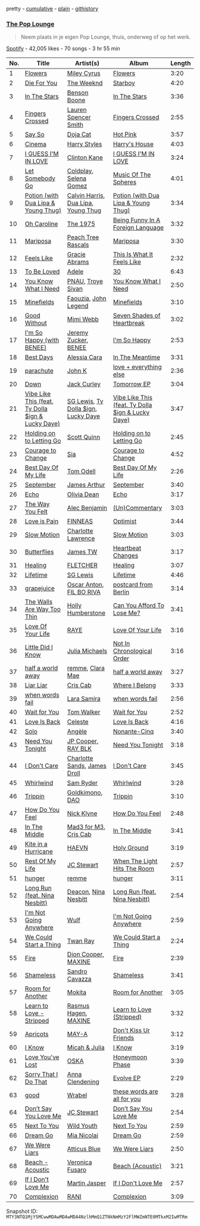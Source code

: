 pretty - [cumulative](/playlists/cumulative/37i9dQZF1DXcQRnVXaCXYk.md) - [plain](/playlists/plain/37i9dQZF1DXcQRnVXaCXYk) - [githistory](https://github.githistory.xyz/mackorone/spotify-playlist-archive/blob/main/playlists/plain/37i9dQZF1DXcQRnVXaCXYk)

### [The Pop Lounge](https://open.spotify.com/playlist/37i9dQZF1DXcQRnVXaCXYk)

> Neem plaats in je eigen Pop Lounge, thuis, onderweg of op het werk.

[Spotify](https://open.spotify.com/user/spotify) - 42,005 likes - 70 songs - 3 hr 55 min

| No. | Title | Artist(s) | Album | Length |
|---|---|---|---|---|
| 1 | [Flowers](https://open.spotify.com/track/0yLdNVWF3Srea0uzk55zFn) | [Miley Cyrus](https://open.spotify.com/artist/5YGY8feqx7naU7z4HrwZM6) | [Flowers](https://open.spotify.com/album/7I0tjwFtxUwBC1vgyeMAax) | 3:20 |
| 2 | [Die For You](https://open.spotify.com/track/2Ch7LmS7r2Gy2kc64wv3Bz) | [The Weeknd](https://open.spotify.com/artist/1Xyo4u8uXC1ZmMpatF05PJ) | [Starboy](https://open.spotify.com/album/2ODvWsOgouMbaA5xf0RkJe) | 4:20 |
| 3 | [In The Stars](https://open.spotify.com/track/1ei3hzQmrgealgRKFxIcWn) | [Benson Boone](https://open.spotify.com/artist/22wbnEMDvgVIAGdFeek6ET) | [In The Stars](https://open.spotify.com/album/6dSmXsyGAnFtq048IFhiYd) | 3:36 |
| 4 | [Fingers Crossed](https://open.spotify.com/track/3yMC1KsTwh0ceXdIe4QQAQ) | [Lauren Spencer Smith](https://open.spotify.com/artist/79AyR6ATpj2LTPxfb6FX50) | [Fingers Crossed](https://open.spotify.com/album/7i5dqey54xo8F2flVer0yY) | 2:55 |
| 5 | [Say So](https://open.spotify.com/track/3Dv1eDb0MEgF93GpLXlucZ) | [Doja Cat](https://open.spotify.com/artist/5cj0lLjcoR7YOSnhnX0Po5) | [Hot Pink](https://open.spotify.com/album/1MmVkhiwTH0BkNOU3nw5d3) | 3:57 |
| 6 | [Cinema](https://open.spotify.com/track/35TyJIMR3xRouUuo2sjS6v) | [Harry Styles](https://open.spotify.com/artist/6KImCVD70vtIoJWnq6nGn3) | [Harry's House](https://open.spotify.com/album/5r36AJ6VOJtp00oxSkBZ5h) | 4:03 |
| 7 | [I GUESS I'M IN LOVE](https://open.spotify.com/track/1is8gU4RVcN4J8xItxWoOY) | [Clinton Kane](https://open.spotify.com/artist/7okSU80WTrn4LXlyXYbX3P) | [I GUESS I'M IN LOVE](https://open.spotify.com/album/56meo2KJ9tRlaGUHSGfTpP) | 3:24 |
| 8 | [Let Somebody Go](https://open.spotify.com/track/4cGqn0E8JCSY9gQllQj4Mf) | [Coldplay](https://open.spotify.com/artist/4gzpq5DPGxSnKTe4SA8HAU), [Selena Gomez](https://open.spotify.com/artist/0C8ZW7ezQVs4URX5aX7Kqx) | [Music Of The Spheres](https://open.spotify.com/album/06mXfvDsRZNfnsGZvX2zpb) | 4:01 |
| 9 | [Potion \(with Dua Lipa & Young Thug\)](https://open.spotify.com/track/7fYRg3CEbk6rNCuzNzMT06) | [Calvin Harris](https://open.spotify.com/artist/7CajNmpbOovFoOoasH2HaY), [Dua Lipa](https://open.spotify.com/artist/6M2wZ9GZgrQXHCFfjv46we), [Young Thug](https://open.spotify.com/artist/50co4Is1HCEo8bhOyUWKpn) | [Potion \(with Dua Lipa & Young Thug\)](https://open.spotify.com/album/1V6HksALLzO5ihpU3YVqJc) | 3:34 |
| 10 | [Oh Caroline](https://open.spotify.com/track/14dJexYlvd3t3XAtD1pYW1) | [The 1975](https://open.spotify.com/artist/3mIj9lX2MWuHmhNCA7LSCW) | [Being Funny In A Foreign Language](https://open.spotify.com/album/6dVCpQ7oGJD1oYs2fv1t5M) | 3:32 |
| 11 | [Mariposa](https://open.spotify.com/track/4ja2gzrNh9VNigzoXfmbwD) | [Peach Tree Rascals](https://open.spotify.com/artist/0imE3buPhAowREqCrr4CYe) | [Mariposa](https://open.spotify.com/album/0vpGo2ef7QNOKQHtd7qZeh) | 3:30 |
| 12 | [Feels Like](https://open.spotify.com/track/35IcAVSMsU9qzHfpPbvC8A) | [Gracie Abrams](https://open.spotify.com/artist/4tuJ0bMpJh08umKkEXKUI5) | [This Is What It Feels Like](https://open.spotify.com/album/7l2g05NyprwonSFIs2y8at) | 2:32 |
| 13 | [To Be Loved](https://open.spotify.com/track/10ImcQk9tihY1EKMDIbvXJ) | [Adele](https://open.spotify.com/artist/4dpARuHxo51G3z768sgnrY) | [30](https://open.spotify.com/album/21jF5jlMtzo94wbxmJ18aa) | 6:43 |
| 14 | [You Know What I Need](https://open.spotify.com/track/5PQFmB2xhRkJTUWDKccBoP) | [PNAU](https://open.spotify.com/artist/6n28c9qs9hNGriNa72b26u), [Troye Sivan](https://open.spotify.com/artist/3WGpXCj9YhhfX11TToZcXP) | [You Know What I Need](https://open.spotify.com/album/0kktnSnWwAcdS0PQGAEcSM) | 2:50 |
| 15 | [Minefields](https://open.spotify.com/track/1OU4E4HiVjdak0mL4blVWT) | [Faouzia](https://open.spotify.com/artist/5NhgsV7qPWHZqYEMKzbYvo), [John Legend](https://open.spotify.com/artist/5y2Xq6xcjJb2jVM54GHK3t) | [Minefields](https://open.spotify.com/album/6Pp5U1A6z6OogrtQEL5Q89) | 3:10 |
| 16 | [Good Without](https://open.spotify.com/track/0xqHkO5570zlGpLpCnd4MG) | [Mimi Webb](https://open.spotify.com/artist/3GxKJzJK4LpsYGXQrw77wz) | [Seven Shades of Heartbreak](https://open.spotify.com/album/7kYQPT7i8PrKsTG3dsXe4r) | 3:02 |
| 17 | [I'm So Happy \(with BENEE\)](https://open.spotify.com/track/16Fxe5DvEXRxQwcorFyaIO) | [Jeremy Zucker](https://open.spotify.com/artist/3gIRvgZssIb9aiirIg0nI3), [BENEE](https://open.spotify.com/artist/0Cp8WN4V8Tu4QJQwCN5Md4) | [I'm So Happy](https://open.spotify.com/album/2n9fao5PGUvIayJehrdHf7) | 2:53 |
| 18 | [Best Days](https://open.spotify.com/track/3z1DnGBH2uhlDekJr0YVzQ) | [Alessia Cara](https://open.spotify.com/artist/2wUjUUtkb5lvLKcGKsKqsR) | [In The Meantime](https://open.spotify.com/album/5reEg9or7xqpXy6XLVIoTE) | 3:31 |
| 19 | [parachute](https://open.spotify.com/track/3orJ0XpgXRG1LTA521BpDz) | [John K](https://open.spotify.com/artist/73eAAfRkS2Vi4hx68oTJJE) | [love + everything else](https://open.spotify.com/album/3viPcBAym7FXyZWuvTM5T7) | 2:36 |
| 20 | [Down](https://open.spotify.com/track/3uHWdehoLyQZJECjiTI4a6) | [Jack Curley](https://open.spotify.com/artist/1Unwe9Xco0JDlTTwpDVrcK) | [Tomorrow EP](https://open.spotify.com/album/4uVBOgsiFX3qsvAvtgoW4X) | 3:04 |
| 21 | [Vibe Like This \(feat\. Ty Dolla $ign & Lucky Daye\)](https://open.spotify.com/track/3e4QIt4wVVqsCqMqKxOrZd) | [SG Lewis](https://open.spotify.com/artist/0GG2cWaonE4JPrjcCCQ1EG), [Ty Dolla $ign](https://open.spotify.com/artist/7c0XG5cIJTrrAgEC3ULPiq), [Lucky Daye](https://open.spotify.com/artist/5Vuvs6Py2JRU7WiFDVsI7J) | [Vibe Like This \(feat\. Ty Dolla $ign & Lucky Daye\)](https://open.spotify.com/album/5m1gDbNlYsrXH42XLeDE05) | 3:47 |
| 22 | [Holding on to Letting Go](https://open.spotify.com/track/3R8YZSqMrMEY2Axj8A8LZo) | [Scott Quinn](https://open.spotify.com/artist/0FlBLkbHEvmCMu2X46Ail1) | [Holding on to Letting Go](https://open.spotify.com/album/4QzrKpnh58uBFIEqP91Q8U) | 2:45 |
| 23 | [Courage to Change](https://open.spotify.com/track/2MbgQKWhoii8bqsMBWWWgA) | [Sia](https://open.spotify.com/artist/5WUlDfRSoLAfcVSX1WnrxN) | [Courage to Change](https://open.spotify.com/album/09bnoLaXqJi7naZtDXHIbh) | 4:52 |
| 24 | [Best Day Of My Life](https://open.spotify.com/track/6rUtMKEej81ORTGtCpjyOJ) | [Tom Odell](https://open.spotify.com/artist/2txHhyCwHjUEpJjWrEyqyX) | [Best Day Of My Life](https://open.spotify.com/album/5eKyTl0Q430cufzTo8ibcX) | 2:26 |
| 25 | [September](https://open.spotify.com/track/0exZ0YogJPbjGzblpcZaw7) | [James Arthur](https://open.spotify.com/artist/4IWBUUAFIplrNtaOHcJPRM) | [September](https://open.spotify.com/album/1gHwbB7Db9yJ7kASKJFSnc) | 3:40 |
| 26 | [Echo](https://open.spotify.com/track/1Gy9Ofi7nPnNf3kGWPjurm) | [Olivia Dean](https://open.spotify.com/artist/00x1fYSGhdqScXBRpSj3DW) | [Echo](https://open.spotify.com/album/1uKVTPgvFZAUZ4Tb4j1P9F) | 3:17 |
| 27 | [The Way You Felt](https://open.spotify.com/track/5myjSxfvS8pzSMK3jJcfIL) | [Alec Benjamin](https://open.spotify.com/artist/5IH6FPUwQTxPSXurCrcIov) | [\(Un\)Commentary](https://open.spotify.com/album/5Wvcnn5547f6xz8F9Kz6rO) | 3:03 |
| 28 | [Love is Pain](https://open.spotify.com/track/2tJUcBxiQEYSCzC3BdIOk8) | [FINNEAS](https://open.spotify.com/artist/37M5pPGs6V1fchFJSgCguX) | [Optimist](https://open.spotify.com/album/3KChz6qdEH9AfHE6VCBshZ) | 3:44 |
| 29 | [Slow Motion](https://open.spotify.com/track/09svEvkmTi9vw4kWRyBC6X) | [Charlotte Lawrence](https://open.spotify.com/artist/7LImGq5KnzQobZciDJpeJb) | [Slow Motion](https://open.spotify.com/album/0uu8cPSov9nCPWlfWs8c6d) | 3:03 |
| 30 | [Butterflies](https://open.spotify.com/track/3HPS8Nh23hatP7iZ3E7qEz) | [James TW](https://open.spotify.com/artist/0B3N0ZINFWvizfa8bKiz4v) | [Heartbeat Changes](https://open.spotify.com/album/4g26rVn6hs2J1JcAjeZF3H) | 3:17 |
| 31 | [Healing](https://open.spotify.com/track/2jgq1RlYLt4FZldm4KAfj2) | [FLETCHER](https://open.spotify.com/artist/5qa31A9HySw3T7MKWI9bGg) | [Healing](https://open.spotify.com/album/3sjbCpkd5bRaUuDMxKUy3s) | 3:07 |
| 32 | [Lifetime](https://open.spotify.com/track/4bmRJGOIegqYIBQrOga05Q) | [SG Lewis](https://open.spotify.com/artist/0GG2cWaonE4JPrjcCCQ1EG) | [Lifetime](https://open.spotify.com/album/6VBb4fvOomicHpUsSoi5fR) | 4:46 |
| 33 | [grapejuice](https://open.spotify.com/track/203Opyo455Pw6m4SCmQSVs) | [Oscar Anton](https://open.spotify.com/artist/1g3dAnqp218LiNN9ng5dIh), [FIL BO RIVA](https://open.spotify.com/artist/3JE0uoggWwwYG6rSSJk0HN) | [postcard from Berlin](https://open.spotify.com/album/4caQnHY05Lo2yrUmwgT6Ko) | 3:14 |
| 34 | [The Walls Are Way Too Thin](https://open.spotify.com/track/6z3o8dAIjtnkXFNErciWHS) | [Holly Humberstone](https://open.spotify.com/artist/0nnYdIpahs41QiZ9MWp5Wx) | [Can You Afford To Lose Me?](https://open.spotify.com/album/17XDDX3RYaIu56inOJzAWO) | 3:41 |
| 35 | [Love Of Your Life](https://open.spotify.com/track/5iqfKcEGKhoeWTNqmZPiu3) | [RAYE](https://open.spotify.com/artist/5KKpBU5eC2tJDzf0wmlRp2) | [Love Of Your Life](https://open.spotify.com/album/1CD5H4mrIKActXVG1L1tY7) | 3:16 |
| 36 | [Little Did I Know](https://open.spotify.com/track/4hkSiyO1zy1scfc4HWMGR4) | [Julia Michaels](https://open.spotify.com/artist/0ZED1XzwlLHW4ZaG4lOT6m) | [Not In Chronological Order](https://open.spotify.com/album/59Zhv6U3Zge8ZFdBvkSpcI) | 3:16 |
| 37 | [half a world away](https://open.spotify.com/track/0qYSlBFBpuE61liPdMBQHW) | [remme](https://open.spotify.com/artist/2yqHVMUJy2Wxl7HVsp4Se5), [Clara Mae](https://open.spotify.com/artist/6RHKEd9dpzQ4c09x8Zdaxu) | [half a world away](https://open.spotify.com/album/25RxV46h2mPurwhtc03UC7) | 3:27 |
| 38 | [Liar Liar](https://open.spotify.com/track/7c0tqRk43Y0QXTOYZ5lnkA) | [Cris Cab](https://open.spotify.com/artist/7vWBZm3sQ8yQvfV4nXxHXK) | [Where I Belong](https://open.spotify.com/album/2drxntzHlsigavFiTWYRvF) | 3:33 |
| 39 | [when words fail](https://open.spotify.com/track/0gxdJ21QgsITEllamSwEXA) | [Lara Samira](https://open.spotify.com/artist/6bzG909aYBHPSo8DVqvJK3) | [when words fail](https://open.spotify.com/album/2NU3pJ1McxMPwuVL2udxWU) | 2:56 |
| 40 | [Wait for You](https://open.spotify.com/track/1prpauWvVGDE0xJAvaDRQt) | [Tom Walker](https://open.spotify.com/artist/7z2avKuuiMAT4XZJFv8Rvh) | [Wait for You](https://open.spotify.com/album/4IuaPrc3u8NLguZv7CfmJ2) | 2:52 |
| 41 | [Love Is Back](https://open.spotify.com/track/2xAffWASC4yddor8wW037Z) | [Celeste](https://open.spotify.com/artist/49HlOY4gkHqsYG9GCuhkcc) | [Love Is Back](https://open.spotify.com/album/5SzPWTx8cNuBeIpuo21bPk) | 4:16 |
| 42 | [Solo](https://open.spotify.com/track/0AeVbdaEJhOF1RbHv7SoC6) | [Angèle](https://open.spotify.com/artist/3QVolfxko2UyCOtexhVTli) | [Nonante\-Cinq](https://open.spotify.com/album/3I756vFQ1PWvG2Q2jJsIkA) | 3:40 |
| 43 | [Need You Tonight](https://open.spotify.com/track/4HLuopIC1sQIgTAcDwkkqR) | [JP Cooper](https://open.spotify.com/artist/4kYGAK2zu9EAomwj3hXkXy), [RAY BLK](https://open.spotify.com/artist/0CkbPVBpOwwz9NPPglFKyq) | [Need You Tonight](https://open.spotify.com/album/2vVY1FESWAdXJLyF7vd7w8) | 3:18 |
| 44 | [I Don't Care](https://open.spotify.com/track/2PFhevKRsRROz9DjQWBcYV) | [Charlotte Sands](https://open.spotify.com/artist/2cAXhrWAztXGwk6r15ibW2), [James Droll](https://open.spotify.com/artist/3lPtB78D5puSWQ7ltAafQw) | [I Don't Care](https://open.spotify.com/album/7Fy6WDol97Dr74xDgZxqu1) | 3:45 |
| 45 | [Whirlwind](https://open.spotify.com/track/4FdlrVG63Nsx9I7dBtsh6J) | [Sam Ryder](https://open.spotify.com/artist/1rvnJJghrxl1xakJZct08m) | [Whirlwind](https://open.spotify.com/album/419Peyo7a60OWSj0M03YQY) | 3:28 |
| 46 | [Trippin](https://open.spotify.com/track/6hURVOp7JtavNu11tfl912) | [Goldkimono](https://open.spotify.com/artist/3krHIfEy37pVe0zjdisDBk), [DAO](https://open.spotify.com/artist/0vO0wjb2c1Bkyj9zffz2m9) | [Trippin](https://open.spotify.com/album/4BIweiaOt0a8tMBV9Ncigs) | 3:10 |
| 47 | [How Do You Feel](https://open.spotify.com/track/5bpj0ZqFlll4Xir4BPmGZ2) | [Nick Klyne](https://open.spotify.com/artist/3kykBEXWnTbBOYRKv78GyU) | [How Do You Feel](https://open.spotify.com/album/0nC8SQ0DUCC5RoQ55GBqK7) | 2:48 |
| 48 | [In The Middle](https://open.spotify.com/track/7n2tqj3L3fflT1ApcOWWgw) | [Mad3 for M3](https://open.spotify.com/artist/6gkVmcX3QAvhKaS481fpzV), [Cris Cab](https://open.spotify.com/artist/7vWBZm3sQ8yQvfV4nXxHXK) | [In The Middle](https://open.spotify.com/album/3jJe1v9GSpDnow0L8Tw4ZW) | 3:41 |
| 49 | [Kite in a Hurricane](https://open.spotify.com/track/07zuDFfCjjxjr6xve7rKDI) | [HAEVN](https://open.spotify.com/artist/65Tmt9uAPTYGl1ZhsOeEJ6) | [Holy Ground](https://open.spotify.com/album/0Hq69eXXaoGvrVUSOLJrPb) | 3:19 |
| 50 | [Rest Of My Life](https://open.spotify.com/track/2g74De6TJrKkXQ8BYBgE2v) | [JC Stewart](https://open.spotify.com/artist/2TAqN8fwfaKauvviN4pOsv) | [When The Light Hits The Room](https://open.spotify.com/album/06kphLH7OC3vCT8cyiniep) | 2:57 |
| 51 | [hunger](https://open.spotify.com/track/00FRYCC99BHS1ewIqteTwh) | [remme](https://open.spotify.com/artist/2yqHVMUJy2Wxl7HVsp4Se5) | [hunger](https://open.spotify.com/album/0POoxs5GMl3mqyOi7olevg) | 3:11 |
| 52 | [Long Run \(feat\. Nina Nesbitt\)](https://open.spotify.com/track/71xLha47XAePi0EbzHAbEW) | [Deacon](https://open.spotify.com/artist/4rK6HLvoZhLFUTcUhG9WfC), [Nina Nesbitt](https://open.spotify.com/artist/7AzjETXRUKNRSJHMW9GIqd) | [Long Run \(feat\. Nina Nesbitt\)](https://open.spotify.com/album/5D3DPkdMjst8RNJi9LmWm7) | 2:54 |
| 53 | [I'm Not Going Anywhere](https://open.spotify.com/track/7f59sM8HM55lTngAUMTfMU) | [Wulf](https://open.spotify.com/artist/134sCDSe1w2zPnfCG4hT0f) | [I'm Not Going Anywhere](https://open.spotify.com/album/3Z7B2LaqVhGrl8Rzk1N2AC) | 2:59 |
| 54 | [We Could Start a Thing](https://open.spotify.com/track/0EK4qiXLTDv0dq1tIJhUHh) | [Twan Ray](https://open.spotify.com/artist/2IrrH2ytG96HCP9dnM6mGr) | [We Could Start a Thing](https://open.spotify.com/album/55oBheqmFGiAYmFFY0Byyg) | 2:24 |
| 55 | [Fire](https://open.spotify.com/track/6G9LJpRVIm1ClUpHN1qDhw) | [Dion Cooper](https://open.spotify.com/artist/3SWdZOUoid5GMfH0lFVuFj), [MAXINE](https://open.spotify.com/artist/5dtGl462189xrrzzNRGRnz) | [Fire](https://open.spotify.com/album/060akZiOXb8ohBxC0ztzuV) | 2:39 |
| 56 | [Shameless](https://open.spotify.com/track/1xca56AOpe6oNTAl9Ih239) | [Sandro Cavazza](https://open.spotify.com/artist/5JYo7gm2dkyLLlWHjxS7Dy) | [Shameless](https://open.spotify.com/album/5QcquR8hsv60H86QASguCE) | 3:41 |
| 57 | [Room for Another](https://open.spotify.com/track/0dcJ754zhmVd3qCwv7oW5g) | [Mokita](https://open.spotify.com/artist/3sKeaby6GMSJWgYueZaSjE) | [Room for Another](https://open.spotify.com/album/43Msz3c7nU5vKAsXPdRekM) | 3:05 |
| 58 | [Learn to Love \- Stripped](https://open.spotify.com/track/3QuArt3TFanlz6XOUiphiE) | [Rasmus Hagen](https://open.spotify.com/artist/2xE7TMnsr4hxdQW5F3urtq), [MAXINE](https://open.spotify.com/artist/5dtGl462189xrrzzNRGRnz) | [Learn to Love \(Stripped\)](https://open.spotify.com/album/5lluwVdUqKhjsby4RLMahS) | 3:32 |
| 59 | [Apricots](https://open.spotify.com/track/49kkvMbmKmBstrJiWg3ic3) | [MAY\-A](https://open.spotify.com/artist/5J8UACGRZtDb4WdOzo9YJN) | [Don't Kiss Ur Friends](https://open.spotify.com/album/1UpmgLLg3w0pI5SGa0XaH4) | 3:12 |
| 60 | [I Know](https://open.spotify.com/track/7xMtHMEyRCktv2UmDYG8kP) | [Micah & Julia](https://open.spotify.com/artist/5ky4yhXKn4OZw7KtZmfJKE) | [I Know](https://open.spotify.com/album/0cI7LukQT1A8d3orxjBUwR) | 3:19 |
| 61 | [Love You've Lost](https://open.spotify.com/track/5tf4wfXUBQiYXNARdTA4ti) | [OSKA](https://open.spotify.com/artist/4aT85lix0NSNB6w9Ozzksq) | [Honeymoon Phase](https://open.spotify.com/album/5Nh3LSPD9v1zdV14xnnPqi) | 3:39 |
| 62 | [Sorry That I Do That](https://open.spotify.com/track/2WxCovJaXPloCHw0yJ0Z0z) | [Anna Clendening](https://open.spotify.com/artist/2y9j8qUwBMGPYPQJJxmYzD) | [Evolve EP](https://open.spotify.com/album/4le148qEn3xi1yh9bknqAh) | 2:29 |
| 63 | [good](https://open.spotify.com/track/6kuR6cGKmGoplhELslv6Fw) | [Wrabel](https://open.spotify.com/artist/7r2uG6BlFXKcwmh9ItqlII) | [these words are all for you](https://open.spotify.com/album/2N9lFXoevPmnTNr8KhK5PS) | 3:28 |
| 64 | [Don’t Say You Love Me](https://open.spotify.com/track/5Nq19qQnIBvcYbz7UNJTCW) | [JC Stewart](https://open.spotify.com/artist/2TAqN8fwfaKauvviN4pOsv) | [Don’t Say You Love Me](https://open.spotify.com/album/42bDaVoeDvdS0yfF34Gqq4) | 2:54 |
| 65 | [Next To You](https://open.spotify.com/track/3UZqOA4wSDFnauAP63sRZO) | [Wild Youth](https://open.spotify.com/artist/4wZxKygv7GA7oGYzk6bpid) | [Next To You](https://open.spotify.com/album/4Y9sJ6dLSRR8EQHn6mXPDA) | 2:59 |
| 66 | [Dream Go](https://open.spotify.com/track/5MqVfGILWwM16n4TQjYq6r) | [Mia Nicolai](https://open.spotify.com/artist/5oSkgLWQpt5bk4B7JeAzKJ) | [Dream Go](https://open.spotify.com/album/5Q6jPArTWi716Q0GTptIqU) | 2:59 |
| 67 | [We Were Liars](https://open.spotify.com/track/6KkBc1KCGGPRZ8cEz6E5iG) | [Atticus Blue](https://open.spotify.com/artist/5jBXUdZ1qWKhy263U0nXPs) | [We Were Liars](https://open.spotify.com/album/1fYonUxSmAnow1U8f2vhUl) | 2:50 |
| 68 | [Beach \- Acoustic](https://open.spotify.com/track/5omA7G0GjJB25avB53akJi) | [Veronica Fusaro](https://open.spotify.com/artist/2Nu9BiGXLIAbTs0mrbsmRW) | [Beach \(Acoustic\)](https://open.spotify.com/album/4lLeaaWEwl7C3Ykjltf8do) | 3:21 |
| 69 | [If I Don't Love Me](https://open.spotify.com/track/5SXJLqDXUBoWca08NFyVOd) | [Martin Jasper](https://open.spotify.com/artist/7vcAIkOgnOD1L8aXk7YheZ) | [If I Don't Love Me](https://open.spotify.com/album/2EJdwuhF2RGZ19TRL4amWt) | 2:57 |
| 70 | [Complexion](https://open.spotify.com/track/2nQtfIkK3eE4SQiaUfAgd5) | [RANI](https://open.spotify.com/artist/3SYnDj7btg9gFY7ps8m5d5) | [Complexion](https://open.spotify.com/album/6mLbfA9FOK4gnbcdXD0Mr6) | 3:09 |

Snapshot ID: `MTY3NTQ1MjY5MCwwMDAwMDAwMDA4NzlhMmQ1ZTNkNmMzY2FlMWZmNTE0MTkxM2IwMTRm`
